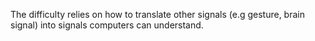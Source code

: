 The difficulty relies on how to translate other signals (e.g gesture, brain signal) into signals computers can understand.